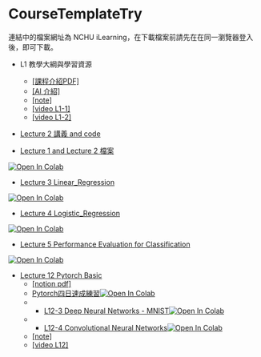 # CourseTemplateTry
連結中的檔案網址為 NCHU iLearning，在下載檔案前請先在在同一瀏覽器登入後，即可下載。
- L1 教學大綱與學習資源 
    - [[課程介紹PDF]](https://github.com/awinlab/CourseTemplateTry/blob/main/Lecture%201%20Introduction/%E8%AA%B2%E7%A8%8B%E4%BB%8B%E7%B4%B9.pdf)
    - [[AI 介紹]](https://github.com/awinlab/CourseTemplateTry/blob/main/Lecture%201%20Introduction/AI_ML%E7%B8%BD%E8%AB%96.pdf)
    - [[note]](https://github.com/awinlab/CourseTemplateTry/blob/main/Lecture%201%20Introduction/README.md)
    - [[video L1-1]](https://youtu.be/xIAEHZvYadE) 
    - [[video L1-2]](https://youtu.be/J1BYvGg4f0o)

- [Lecture 2 講義 and code](https://lms2020.nchu.edu.tw/media/doc/88796)
- [Lecture 1 and Lecture 2 檔案](https://github.com/awinlab/CourseTemplateTry/tree/main/Lecture%201%262)

[![Open In Colab](https://colab.research.google.com/assets/colab-badge.svg)](https://colab.research.google.com/github/awinlab/CourseTemplateTry/blob/main/Linear%20Regression%20template%20.ipynb)

- [Lecture 3 Linear_Regression](https://github.com/awinlab/CourseTemplateTry/tree/main/Lecture%203)

[![Open In Colab](https://colab.research.google.com/assets/colab-badge.svg)](https://colab.research.google.com/github/awinlab/CourseTemplateTry/blob/main/Lecture%203/Lecture_3_Linear_Regression_template_(ok3)_.ipynb)

- [Lecture 4 Logistic_Regression](https://github.com/awinlab/CourseTemplateTry/tree/main/Lecture%204%20Logistic%20regression)

[![Open In Colab](https://colab.research.google.com/assets/colab-badge.svg)](https://github.com/awinlab/CourseTemplateTry/blob/main/Lecture%204%20Logistic%20regression/Multi-Linear%20regression%202021.10.2(Answer%20sample%20NotUseSelection)%20.ipynb)

- [Lecture 5 Performance Evaluation for Classification](https://github.com/awinlab/CourseTemplateTry/tree/main/Lecture%205)

[![Open In Colab](https://colab.research.google.com/assets/colab-badge.svg)](https://github.com/awinlab/CourseTemplateTry/blob/c84b9d559b5d84a997442914571d3162a5c661c4/Lecture%205/Logistic%20regression%202022.10.3(grade%20with%20K-fold).ipynb)

- [Lecture 12 Pytorch Basic](https://github.com/awinlab/CourseTemplateTry/blob/main/Lecture%2012%20Pytorch%20Basic/AIoT_L12_Pytorch_Basics.pdf)
    - [[notion pdf]](https://github.com/yam8572/IOT/blob/main/Lesson1%20Introduction/%E8%AA%B2%E7%A8%8B%E4%BB%8B%E7%B4%B9.pdf)
    - [Pytorch四日速成練習![Open In Colab](https://colab.research.google.com/assets/colab-badge.svg)](https://colab.research.google.com/github/awinlab/CourseTemplateTry/blob/main/Lecture%2012%20Pytorch%20Basic/Lecture_12_Pytorch%E5%9B%9B%E6%97%A5%E9%80%9F%E6%88%90%E7%B7%B4%E7%BF%92.ipynb)
    - - [L12-3 Deep Neural Networks - MNIST![Open In Colab](https://colab.research.google.com/assets/colab-badge.svg)]([https://colab.research.google.com/github/awinlab/CourseTemplateTry/blob/main/Lecture%2012%20Pytorch%20Basic/Lecture_12_Pytorch%E5%9B%9B%E6%97%A5%E9%80%9F%E6%88%90%E7%B7%B4%E7%BF%92.ipynb](https://colab.research.google.com/github/awinlab/CourseTemplateTry/blob/main/Lecture%2012%20Pytorch%20Basic/L12-3%20Deep%20Neural%20Networks%20-%20MNIST.ipynb))
    - - [L12-4 Convolutional Neural Networks![Open In Colab](https://colab.research.google.com/assets/colab-badge.svg)]([https://colab.research.google.com/github/awinlab/CourseTemplateTry/blob/main/Lecture%2012%20Pytorch%20Basic/Lecture_12_Pytorch%E5%9B%9B%E6%97%A5%E9%80%9F%E6%88%90%E7%B7%B4%E7%BF%92.ipynb](https://colab.research.google.com/github/awinlab/CourseTemplateTry/blob/main/Lecture%2012%20Pytorch%20Basic/L12-4%20Convolutional%20Neural%20Networks.ipynb))
    - [[note]](https://github.com/awinlab/CourseTemplateTry/blob/main/Lecture%2012%20Pytorch%20Basic/README.md)
    - [[video L12]](https://youtu.be/rFK0B5B8AUs) 
